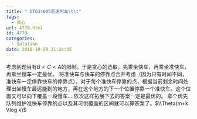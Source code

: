 ```yaml
---
title: " DTOJ4005高速列车\t\t"
tags:
  - 贪心
url: 4770.html
id: 4770
categories:
  - Solution
date: 2018-10-29 21:24:35
---
```


考虑到题目有$B<C<A$的限制。于是贪心的选取。先乘坐快车，再乘坐准快车，再乘坐慢车一定最优。 将准快车与快车的停靠点合并考虑（因为只有时间不同，准快车一定停靠快车的停靠点）。对于每个准快车停靠的点，根据当前剩余时间处理出坐慢车最远能到的地方，再在这个地方的下一个位置停靠一个准快车。这个位置又可以向下覆盖一段慢车....依次这样拓展下去的答案一定是最优的。 拿个优先队列维护准快车停靠的点以及其可供覆盖的区间就可以算答案了。$\\Theta(m+k \\log k)$